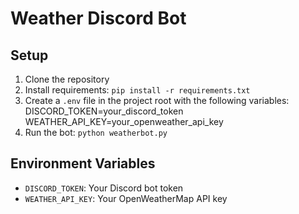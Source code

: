 # Weather Discord Bot

## Setup
1. Clone the repository
2. Install requirements:
   ```pip install -r requirements.txt```
3. Create a `.env` file in the project root with the following variables:
    DISCORD_TOKEN=your_discord_token
    WEATHER_API_KEY=your_openweather_api_key
4. Run the bot:
```python weatherbot.py```

## Environment Variables
- `DISCORD_TOKEN`: Your Discord bot token
- `WEATHER_API_KEY`: Your OpenWeatherMap API key
